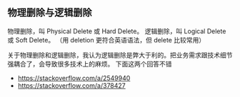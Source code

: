 ## 物理删除与逻辑删除

物理删除，叫 Physical Delete 或 Hard Delete。
逻辑删除，叫 Logical Delete 或 Soft Delete。
（用 deletion 更符合英语语法，但 delete 比较常用）

关于物理删除和逻辑删除，我认为逻辑删除是弊大于利的。把业务需求跟技术细节强耦合了，会导致很多技术上的麻烦。
下面这两个回答不错

- https://stackoverflow.com/a/2549940
- https://stackoverflow.com/a/378427

